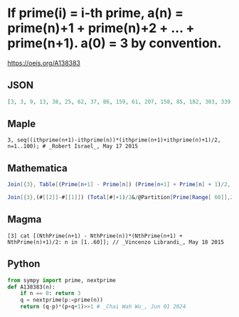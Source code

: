 # If prime\(i\) \= i\-th prime, a\(n\) \= prime\(n\)\+1 \+ prime\(n\)\+2 \+ \.\.\. \+ prime\(n\+1\)\. a\(0\) \= 3 by convention\.
https://oeis.org/A138383
## JSON
```JSON
[3, 3, 9, 13, 38, 25, 62, 37, 86, 159, 61, 207, 158, 85, 182, 303, 339, 121, 387, 278, 145, 459, 326, 519, 748, 398, 205, 422, 217, 446, 1687, 518, 807, 277, 1445, 301, 927, 963, 662, 1023, 1059, 361, 1865, 385, 782, 397, 2466, 2610, 902, 457, 926, 1419, 481, 2465, 1527]
```
## Maple
```Maple
3, seq((ithprime(n+1)-ithprime(n))*(ithprime(n+1)+ithprime(n)+1)/2, n=1..100); # _Robert Israel_, May 17 2015
```
## Mathematica
```Mathematica
Join[{3}, Table[(Prime[n+1] - Prime[n]) (Prime[n+1] + Prime[n] + 1)/2, {n, 60}]] (* _Vincenzo Librandi_, May 18 2015 *)
```
```Mathematica
Join[{3},(#[[2]]-#[[1]]) (Total[#]+1)/2&/@Partition[Prime[Range[ 60]],2,1]] (* _Harvey P. Dale_, Oct 27 2020 *)
```
## Magma
```Magma
[3] cat [(NthPrime(n+1) - NthPrime(n))*(NthPrime(n+1) + NthPrime(n)+1)/2: n in [1..60]]; // _Vincenzo Librandi_, May 18 2015
```
## Python
```Python
from sympy import prime, nextprime
def A138383(n):
    if n == 0: return 3
    q = nextprime(p:=prime(n))
    return (q-p)*(p+q+1)>>1 # _Chai Wah Wu_, Jun 01 2024
```
